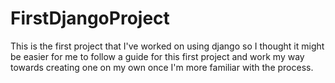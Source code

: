 # FirstDjangoProject
This is the first project that I've worked on using django so I thought it might be easier for me to follow a guide for this first project and work my way towards creating one on my own once I'm more familiar with the process.
